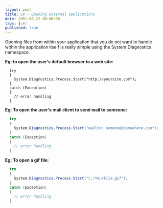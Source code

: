```yaml
---
layout: post
title: C# - Opening external applications
date: 2001-08-22 00:00:00
tags: [c#]
published: true
---
```


Opening files from within your application that you do not want to handle within the application itself is really simple using the System.Diagnostics namespace.

**Eg: to open the user's default browser to a web site:**
  
```chsarp
  try 
  {
    System.Diagnostics.Process.Start("http://yoursite.com");
  }
  catch (Exception) 
  {
    // error handling
  }
```

**Eg: To open the user's mail client to send mail to someone:**

```csharp
  try 
  {
    System.Diagnostics.Process.Start("mailto: someone@somewhere.com");
  }
  catch (Exception) 
  {
    // error handling
  }
```

**Eg: To open a gif file:**

```csharp
  try 
  {
    System.Diagnostics.Process.Start("C:/YourFile.gif");
  }
  catch (Exception) 
  {
    // error handling
  }
```
